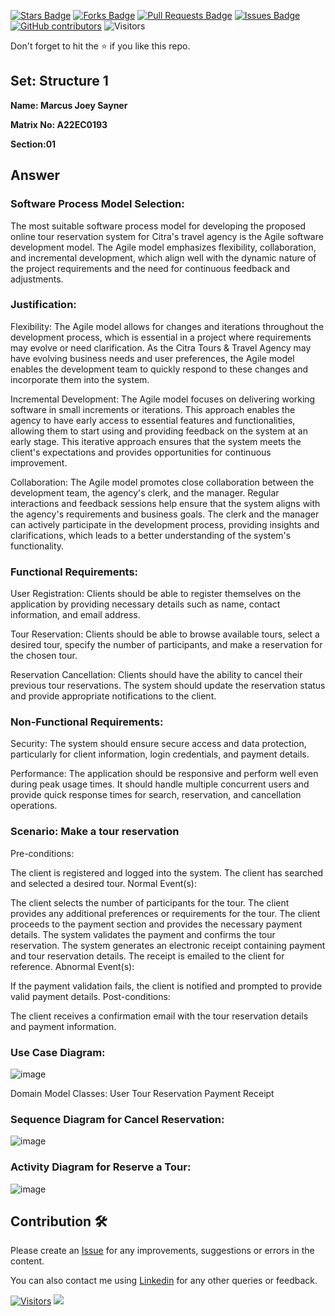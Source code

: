 <a href="https://github.com/drshahizan/learn-php/stargazers"><img src="https://img.shields.io/github/stars/drshahizan/learn-php" alt="Stars Badge"/></a>
<a href="https://github.com/drshahizan/learn-php/network/members"><img src="https://img.shields.io/github/forks/drshahizan/learn-php" alt="Forks Badge"/></a>
<a href="https://github.com/drshahizan/learn-php/pulls"><img src="https://img.shields.io/github/issues-pr/drshahizan/learn-php" alt="Pull Requests Badge"/></a>
<a href="https://github.com/drshahizan/learn-php/issues"><img src="https://img.shields.io/github/issues/drshahizan/learn-php" alt="Issues Badge"/></a>
<a href="https://github.com/drshahizan/learn-php/graphs/contributors"><img alt="GitHub contributors" src="https://img.shields.io/github/contributors/drshahizan/learn-php?color=2b9348"></a>
![Visitors](https://api.visitorbadge.io/api/visitors?path=https%3A%2F%2Fgithub.com%2Fdrshahizan%2Fsoftware-engineering&labelColor=%23d9e3f0&countColor=%23697689&style=flat)

Don't forget to hit the :star: if you like this repo.

## Set: Structure 1

**Name: Marcus Joey Sayner**

**Matrix No: A22EC0193**

**Section:01**

## Answer

### Software Process Model Selection:
The most suitable software process model for developing the proposed online tour reservation system for Citra's travel agency is the Agile software development model. The Agile model emphasizes flexibility, collaboration, and incremental development, which align well with the dynamic nature of the project requirements and the need for continuous feedback and adjustments.

### Justification:

Flexibility: The Agile model allows for changes and iterations throughout the development process, which is essential in a project where requirements may evolve or need clarification. As the Citra Tours & Travel Agency may have evolving business needs and user preferences, the Agile model enables the development team to quickly respond to these changes and incorporate them into the system.

Incremental Development: The Agile model focuses on delivering working software in small increments or iterations. This approach enables the agency to have early access to essential features and functionalities, allowing them to start using and providing feedback on the system at an early stage. This iterative approach ensures that the system meets the client's expectations and provides opportunities for continuous improvement.

Collaboration: The Agile model promotes close collaboration between the development team, the agency's clerk, and the manager. Regular interactions and feedback sessions help ensure that the system aligns with the agency's requirements and business goals. The clerk and the manager can actively participate in the development process, providing insights and clarifications, which leads to a better understanding of the system's functionality.

### Functional Requirements:
User Registration: Clients should be able to register themselves on the application by providing necessary details such as name, contact information, and email address.

Tour Reservation: Clients should be able to browse available tours, select a desired tour, specify the number of participants, and make a reservation for the chosen tour.

Reservation Cancellation: Clients should have the ability to cancel their previous tour reservations. The system should update the reservation status and provide appropriate notifications to the client.

### Non-Functional Requirements:
Security: The system should ensure secure access and data protection, particularly for client information, login credentials, and payment details.

Performance: The application should be responsive and perform well even during peak usage times. It should handle multiple concurrent users and provide quick response times for search, reservation, and cancellation operations.

### Scenario: Make a tour reservation
Pre-conditions:

The client is registered and logged into the system.
The client has searched and selected a desired tour.
Normal Event(s):

The client selects the number of participants for the tour.
The client provides any additional preferences or requirements for the tour.
The client proceeds to the payment section and provides the necessary payment details.
The system validates the payment and confirms the tour reservation.
The system generates an electronic receipt containing payment and tour reservation details.
The receipt is emailed to the client for reference.
Abnormal Event(s):

If the payment validation fails, the client is notified and prompted to provide valid payment details.
Post-conditions:

The client receives a confirmation email with the tour reservation details and payment information.

### Use Case Diagram:
![image](https://github.com/drshahizan/software-engineering/assets/129279940/3770b983-9ccf-4f05-9e42-1570ab5b9ee1)


Domain Model Classes:
User
Tour
Reservation
Payment
Receipt

### Sequence Diagram for Cancel Reservation:
![image](https://github.com/drshahizan/software-engineering/assets/129279940/0277c5a0-2054-42b2-996d-20fb38ebe580)


### Activity Diagram for Reserve a Tour:
![image](https://github.com/drshahizan/software-engineering/assets/129279940/8a5c074b-84b2-4324-ab07-7d0260126441)

## Contribution 🛠️
Please create an [Issue](https://github.com/drshahizan/learn-php/issues) for any improvements, suggestions or errors in the content.

You can also contact me using [Linkedin](https://www.linkedin.com/in/drshahizan/) for any other queries or feedback.

[![Visitors](https://api.visitorbadge.io/api/visitors?path=https%3A%2F%2Fgithub.com%2Fdrshahizan&labelColor=%23697689&countColor=%23555555&style=plastic)](https://visitorbadge.io/status?path=https%3A%2F%2Fgithub.com%2Fdrshahizan)
![](https://hit.yhype.me/github/profile?user_id=81284918)


